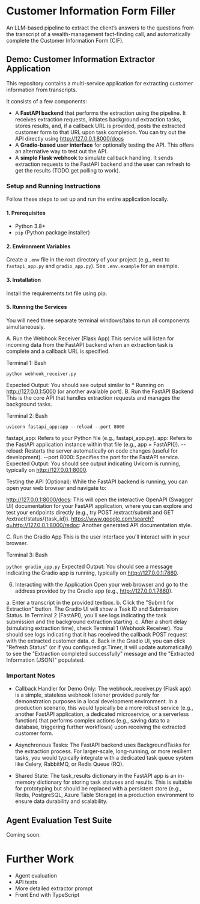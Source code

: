 # Customer Information Form Filler

An LLM-based pipeline to extract the client’s answers to the questions from the transcript of a wealth-management fact-finding call, and automatically complete the Customer Information Form (CIF).

## Demo: Customer Information Extractor Application

This repository contains a multi-service application for extracting customer information from transcripts.

It consists of a few components:

- A **FastAPI backend** that performs the extraction using the pipeline. It receives extraction requests, initiates background extraction tasks, stores results, and, if a callback URL is provided, posts the extracted customer form to that URL upon task completion. You can try out the API directly using http://127.0.0.1:8000/docs
- A **Gradio-based user interface** for optionally testing the API. This offers an alternative way to test out the API.
- A **simple Flask webhook** to simulate callback handling. It sends extraction requests to the FastAPI backend and the user can refresh to get the results (TODO:get polling to work).

### Setup and Running Instructions

Follow these steps to set up and run the entire application locally.

#### 1. Prerequisites

- Python 3.8+
- `pip` (Python package installer)

#### 2. Environment Variables

Create a `.env` file in the root directory of your project (e.g., next to `fastapi_app.py` and `gradio_app.py`). See `.env.example` for an example.

#### 3. Installation

Install the requirements.txt file using pip.

#### 5. Running the Services

You will need three separate terminal windows/tabs to run all components simultaneously.

A. Run the Webhook Receiver (Flask App)
This service will listen for incoming data from the FastAPI backend when an extraction task is complete and a callback URL is specified.

Terminal 1:
Bash

`python webhook_receiver.py`

Expected Output: You should see output similar to \* Running on http://127.0.0.1:5000 (or another available port).
B. Run the FastAPI Backend
This is the core API that handles extraction requests and manages the background tasks.

Terminal 2: Bash

`uvicorn fastapi_app:app --reload --port 8000`

fastapi_app: Refers to your Python file (e.g., fastapi_app.py).
app: Refers to the FastAPI application instance within that file (e.g., app = FastAPI()).
--reload: Restarts the server automatically on code changes (useful for development).
--port 8000: Specifies the port for the FastAPI service.
Expected Output: You should see output indicating Uvicorn is running, typically on http://127.0.0.1:8000.

Testing the API (Optional):
While the FastAPI backend is running, you can open your web browser and navigate to:

http://127.0.0.1:8000/docs: This will open the interactive OpenAPI (Swagger UI) documentation for your FastAPI application, where you can explore and test your endpoints directly (e.g., try POST /extract/submit and GET /extract/status/{task_id}).
https://www.google.com/search?q=http://127.0.0.1:8000/redoc: Another generated API documentation style.

C. Run the Gradio App
This is the user interface you'll interact with in your browser.

Terminal 3: Bash

`python gradio_app.py`
Expected Output: You should see a message indicating the Gradio app is running, typically on http://127.0.0.1:7860.

6. Interacting with the Application
   Open your web browser and go to the address provided by the Gradio app (e.g., http://127.0.0.1:7860).

a. Enter a transcript in the provided textbox.
b. Click the "Submit for Extraction" button. The Gradio UI will show a Task ID and Submission Status. In Terminal 2 (FastAPI), you'll see logs indicating the task submission and the background extraction starting.
c. After a short delay (simulating extraction time), check Terminal 1 (Webhook Receiver). You should see logs indicating that it has received the callback POST request with the extracted customer data.
d. Back in the Gradio UI, you can click "Refresh Status" (or if you configured gr.Timer, it will update automatically) to see the "Extraction completed successfully" message and the "Extracted Information (JSON)" populated.

### Important Notes

- Callback Handler for Demo Only: The webhook_receiver.py (Flask app) is a simple, stateless webhook listener provided purely for demonstration purposes in a local development environment. In a production scenario, this would typically be a more robust service (e.g., another FastAPI application, a dedicated microservice, or a serverless function) that performs complex actions (e.g., saving data to a database, triggering further workflows) upon receiving the extracted customer form.

- Asynchronous Tasks: The FastAPI backend uses BackgroundTasks for the extraction process. For larger-scale, long-running, or more resilient tasks, you would typically integrate with a dedicated task queue system like Celery, RabbitMQ, or Redis Queue (RQ).

- Shared State: The task_results dictionary in the FastAPI app is an in-memory dictionary for storing task statuses and results. This is suitable for prototyping but should be replaced with a persistent store (e.g., Redis, PostgreSQL, Azure Table Storage) in a production environment to ensure data durability and scalability.

## Agent Evaluation Test Suite

Coming soon.

# Further Work

- Agent evaluation
- API tests
- More detailed extractor prompt 
- Front End with TypeScript
